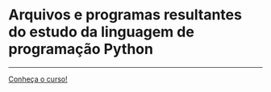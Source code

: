 <h1>Arquivos e programas resultantes do estudo da linguagem de programação Python<br></h1>
<hr>
<p><a href="Curso: https://www.youtube.com/playlist?list=PLj7gJIFoP7jdirAFg-fHe9HKOnGLGXSHZ">Conheça o curso!</a></p>
